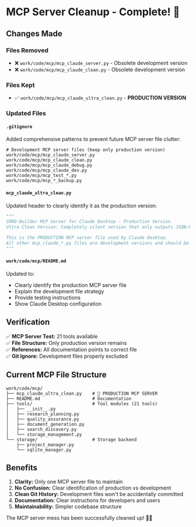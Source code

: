 # MCP Server Cleanup - Complete! 🧹

## Changes Made

### Files Removed
- ❌ `work/code/mcp/mcp_claude_server.py` - Obsolete development version
- ❌ `work/code/mcp/mcp_claude_clean.py` - Obsolete development version  

### Files Kept
- ✅ `work/code/mcp/mcp_claude_ultra_clean.py` - **PRODUCTION VERSION**

### Updated Files

#### `.gitignore`
Added comprehensive patterns to prevent future MCP server file clutter:
```gitignore
# Development MCP server files (keep only production version)
work/code/mcp/mcp_claude_server.py
work/code/mcp/mcp_claude_clean.py
work/code/mcp/mcp_claude_debug.py
work/code/mcp/mcp_claude_dev.py
work/code/mcp/mcp_test_*.py
work/code/mcp/mcp_*_backup.py
```

#### `mcp_claude_ultra_clean.py`
Updated header to clearly identify it as the production version:
```python
"""
SRRD-Builder MCP Server for Claude Desktop - Production Version
Ultra Clean Version: Completely silent version that only outputs JSON-RPC responses

This is the PRODUCTION MCP server file used by Claude Desktop.
All other mcp_claude_*.py files are development versions and should be ignored.
"""
```

#### `work/code/mcp/README.md`
Updated to:
- Clearly identify the production MCP server file
- Explain the development file strategy
- Provide testing instructions
- Show Claude Desktop configuration

## Verification

✅ **MCP Server Test:** 21 tools available  
✅ **File Structure:** Only production version remains  
✅ **References:** All documentation points to correct file  
✅ **Git Ignore:** Development files properly excluded  

## Current MCP File Structure

```
work/code/mcp/
├── mcp_claude_ultra_clean.py    # 🎯 PRODUCTION MCP SERVER
├── README.md                    # Documentation
├── tools/                       # Tool modules (21 tools)
│   ├── __init__.py
│   ├── research_planning.py
│   ├── quality_assurance.py
│   ├── document_generation.py
│   ├── search_discovery.py
│   └── storage_management.py
└── storage/                     # Storage backend
    ├── project_manager.py
    └── sqlite_manager.py
```

## Benefits

1. **Clarity:** Only one MCP server file to maintain
2. **No Confusion:** Clear identification of production vs development
3. **Clean Git History:** Development files won't be accidentally committed
4. **Documentation:** Clear instructions for developers and users
5. **Maintainability:** Simpler codebase structure

The MCP server mess has been successfully cleaned up! 🧹✨
